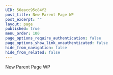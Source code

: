 ```yaml
---
UID: 56eacc95c84f2
post_title: New Parent Page WP
post_excerpt: ""
layout: page
published: true
menu_order: 100
page_options_require_authentication: false
page_options_show_link_unauthenticated: false
hide_from_navigation: false
hide_from_related: false
---
```

New Parent Page WP
